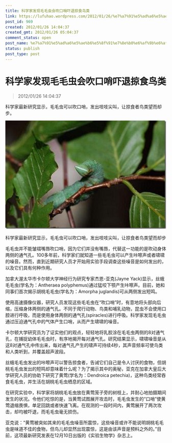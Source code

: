 ```yaml
---
title: 科学家发现毛毛虫会吹口哨吓退掠食鸟类
link: https://lufuhao.wordpress.com/2012/01/26/%e7%a7%91%e5%ad%a6%e5%ae%b6%e5%8f%91%e7%8e%b0%e6%af%9b%e6%af%9b%e8%99%ab%e4%bc%9a%e5%90%b9%e5%8f%a3%e5%93%a8%e5%90%93%e9%80%80%e6%8e%a0%e9%a3%9f%e9%b8%9f%e7%b1%bb/
post_id: 969
created: 2012/01/26 14:04:37
created_gmt: 2012/01/26 05:04:37
comment_status: open
post_name: %e7%a7%91%e5%ad%a6%e5%ae%b6%e5%8f%91%e7%8e%b0%e6%af%9b%e6%af%9b%e8%99%ab%e4%bc%9a%e5%90%b9%e5%8f%a3%e5%93%a8%e5%90%93%e9%80%80%e6%8e%a0%e9%a3%9f%e9%b8%9f%e7%b1%bb
status: publish
post_type: post
---
```


# 科学家发现毛毛虫会吹口哨吓退掠食鸟类

> 2012/01/26 14:04:37

科学家最新研究显示，毛毛虫可以吹口哨，发出吱吱尖叫，让掠食者鸟类望而却步。

![20120126-140437-0001.jpg](/assets/images/20120126-140437-0001.jpg)

科学家最新研究显示，毛毛虫可以吹口哨，发出吱吱尖叫，让掠食者鸟类望而却步

毛毛虫并不能皱褶嘴唇吹口哨，因为它们并没有嘴唇，代替这一功能的是吹动身体两侧的通气孔。100多年前，科学家们就知道一些毛毛虫可以产生咔嚓声或者啸啸的噪音。然而，直到近期研究人员才开始用实验手段调查这些噪音是如何发出的，以及它们具有何种作用。 

加拿大渥太华市卡尔顿大学神经行为研究专家杰恩-亚克(Jayne Yack)显示，丝蛾毛毛虫(学名为：Antheraea polyphemus)通过猛咬下颚产生咔嚓声。目前，她和同事们首次揭示胡桃毛毛虫(学名为：Amorpha juglandis)可从两侧发出短鸣。 

使用高速摄像仪器，研究人员发现这些毛毛虫在“吹口哨”时，有意地将头部向后缩，压缩身体两侧的通气孔。不同于爬行动物、鸟类和哺乳动物，昆虫不会使用口腔进行呼吸，而是使用身体两侧的通气孔(spiracles)进行呼吸。科学家发现毛毛虫通过压迫通气孔中的气体产生口哨，从而产生啸啸的噪音。 

卡尔顿大学研究员为了证实他们的观点，轻轻地将乳胶涂在毛毛虫两侧的8对通气孔，在捕捉幼体毛毛虫时，有序地揭开每对通气孔。研究结果显示，啸啸噪音是从这8对通气孔中传出来，每对通气孔产生的啸声可持续4秒，其声音频率可使鸟类和人类听到，并覆盖超声波段。 

丝蛾毛毛虫发出的咔嚓声可以警告掠食者，告诫它们自己是令人讨厌的食物，但胡桃毛毛虫发出的短鸣却意味着什么呢？为了揭示其中的奥秘，亚克在加拿大皇后大学研究人员的协助下研究了黄莺(学名为：Dendroica petechia)，这种鸟类经常吞食毛毛虫，并生活在胡桃毛毛虫栖息的区域。 

在研究实验中，科学家将胡桃毛毛虫放在黄莺笼子旁的树枝上，并耐心地拍摄期间发生的状况。令他们吃惊的是，当黄莺试图展开攻击时，毛毛虫发生的“口哨”使黄莺退缩畏惧，单足回跳或者快速飞离。在观测的一段时间内，黄莺展开了两次攻击，却均被吓退，而毛毛虫毫无损伤。 

亚克说：“黄莺被突如其来的毛毛虫噪音所震惊，这些噪音或许不能说明胡桃毛毛虫是味道不佳的食物，但鸟儿却显然出现震惊，这是由该声音是预料之外的。”目前，这项最新研究发表在12月10日出版的《实验生物学》杂志上。
